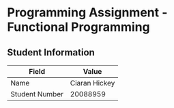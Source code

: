 # Programming Assignment - Functional Programming

## Student Information

| Field          | Value         |
| -------------- | ------------- |
| Name           | Ciaran Hickey |
| Student Number | 20088959      |